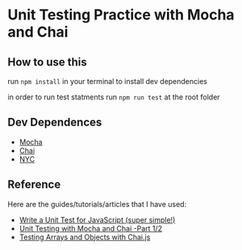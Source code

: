 # Unit Testing Practice with Mocha and Chai

## How to use this

run ```npm install``` in your terminal to install dev dependencies

in order to run test statments run ``` npm run test ``` at the root folder

## Dev Dependences
* [Mocha](https://mochajs.org/)
* [Chai](https://www.chaijs.com/)
* [NYC](https://istanbul.js.org/)

## Reference
Here are the guides/tutorials/articles that I have used:

* [Write a Unit Test for JavaScript (super simple!)](https://www.youtube.com/watch?v=k4GFqgBR2qc)
* [Unit Testing with Mocha and Chai -Part 1/2](https://youtu.be/Rumf96j0cR0)
* [Testing Arrays and Objects with Chai.js](https://medium.com/building-ibotta/testing-arrays-and-objects-with-chai-js-4b372310fe6d)
